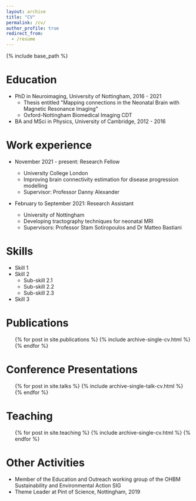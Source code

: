 ```yaml
---
layout: archive
title: "CV"
permalink: /cv/
author_profile: true
redirect_from:
  - /resume
---
```


{% include base_path %}

Education
======
* PhD in Neuroimaging, University of Nottingham, 2016 - 2021
  * Thesis entitled "Mapping connections in the Neonatal Brain with Magnetic Resonance Imaging"
  * Oxford-Nottingham Biomedical Imaging CDT
* BA and MSci in Physics, University of Cambridge, 2012 - 2016

Work experience
======
* November 2021 - present: Research Fellow
  * University College London
  * Improving brain connectivity estimation for disease progression modelling
  * Supervisor: Professor Danny Alexander

* February to September 2021: Research Assistant
  * University of Nottingham
  * Developing tractography techniques for neonatal MRI
  * Supervisors: Professor Stam Sotiropoulos and Dr Matteo Bastiani
  
Skills
======
* Skill 1
* Skill 2
  * Sub-skill 2.1
  * Sub-skill 2.2
  * Sub-skill 2.3
* Skill 3

Publications
======
  <ul>{% for post in site.publications %}
    {% include archive-single-cv.html %}
  {% endfor %}</ul>
  
Conference Presentations
======
  <ul>{% for post in site.talks %}
    {% include archive-single-talk-cv.html %}
  {% endfor %}</ul>
  
Teaching
======
  <ul>{% for post in site.teaching %}
    {% include archive-single-cv.html %}
  {% endfor %}</ul>
  
Other Activities
======
* Member of the Education and Outreach working group of the OHBM Sustainability and Environmental Action SIG
* Theme Leader at Pint of Science, Nottingham, 2019
